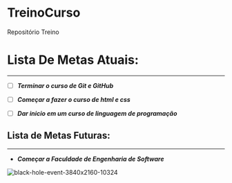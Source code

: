 # TreinoCurso
Repositório Treino

# Lista De Metas Atuais:
***
- [ ] **_Terminar o curso de Git e GitHub_** 

- [ ] **_Começar a fazer o curso de html e css_**

- [ ] **_Dar inicio em um curso de linguagem de programação_**

## Lista de Metas Futuras:
***

-  **_Começar a Faculdade de Engenharia de Software_**
  
![black-hole-event-3840x2160-10324](https://github.com/user-attachments/assets/961d1046-c83a-41f2-a2f7-defe7e6c2a88)
